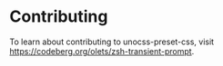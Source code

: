 # Contributing

To learn about contributing to unocss-preset-css, visit <https://codeberg.org/olets/zsh-transient-prompt>.
